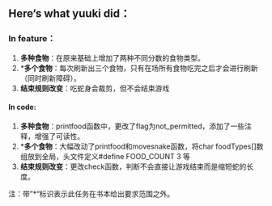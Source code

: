 ## Here‘s what yuuki did：

### In feature：

1. **多种食物**：在原来基础上增加了两种不同分数的食物类型。
2. \***多个食物**：每次刷新出三个食物，只有在场所有食物吃完之后才会进行刷新（同时刷新障碍）。
3. **结束规则改变**：吃蛇身会裁剪，但不会结束游戏



#### In code:

1. **多种食物**：printfood函数中，更改了flag为not_permitted，添加了一些注释，增强了可读性。
2. \***多个食物**：大幅改动了printfood和movesnake函数，将char foodTypes[]数组放到全局，头文件定义#define FOOD_COUNT 3  等
3. **结束规则改变**：更改check函数，判断不会直接让游戏结束而是缩短蛇的长度。





注：带”\*“标识表示此任务在书本给出要求范围之外。
